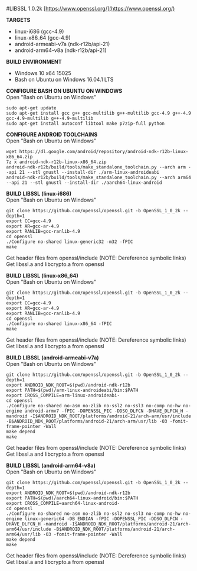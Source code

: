 #LIBSSL 1.0.2k
[https://www.openssl.org/](https://www.openssl.org/)   
  
**TARGETS**   
* linux-i686 (gcc-4.9)   
* linux-x86_64 (gcc-4.9)   
* android-armeabi-v7a (ndk-r12b/api-21)   
* android-arm64-v8a (ndk-r12b/api-21)  
   
**BUILD ENVIRONMENT**  
* Windows 10 x64 15025   
* Bash on Ubuntu on Windows 16.04.1 LTS   

**CONFIGURE BASH ON UBUNTU ON WINDOWS**   
Open "Bash on Ubuntu on Windows"   
```
sudo apt-get update
sudo apt-get install gcc g++ gcc-multilib g++-multilib gcc-4.9 g++-4.9 gcc-4.9-multilib g++-4.9-multilib
sudo apt-get install autoconf libtool make p7zip-full python
```

**CONFIGURE ANDROID TOOLCHAINS**   
Open "Bash on Ubuntu on Windows"   
```
wget https://dl.google.com/android/repository/android-ndk-r12b-linux-x86_64.zip
7z x android-ndk-r12b-linux-x86_64.zip
android-ndk-r12b/build/tools/make_standalone_toolchain.py --arch arm --api 21 --stl gnustl --install-dir ./arm-linux-androideabi
android-ndk-r12b/build/tools/make_standalone_toolchain.py --arch arm64 --api 21 --stl gnustl --install-dir ./aarch64-linux-android
```
  
**BUILD LIBSSL (linux-i686)**   
Open "Bash on Ubuntu on Windows"   
```
git clone https://github.com/openssl/openssl.git -b OpenSSL_1_0_2k --depth=1
export CC=gcc-4.9
export AR=gcc-ar-4.9
export RANLIB=gcc-ranlib-4.9
cd openssl
./Configure no-shared linux-generic32 -m32 -fPIC
make
```
   
Get header files from openssl/include (NOTE: Dereference symbolic links)   
Get libssl.a and libcrypto.a from openssl   

**BUILD LIBSSL (linux-x86_64)**   
Open "Bash on Ubuntu on Windows"   
```
git clone https://github.com/openssl/openssl.git -b OpenSSL_1_0_2k --depth=1
export CC=gcc-4.9
export AR=gcc-ar-4.9
export RANLIB=gcc-ranlib-4.9
cd openssl
./Configure no-shared linux-x86_64 -fPIC
make
```
   
Get header files from openssl/include (NOTE: Dereference symbolic links)   
Get libssl.a and libcrypto.a from openssl   
   
**BUILD LIBSSL (android-armeabi-v7a)**   
Open "Bash on Ubuntu on Windows"   
```
git clone https://github.com/openssl/openssl.git -b OpenSSL_1_0_2k --depth=1
export ANDROID_NDK_ROOT=$(pwd)/android-ndk-r12b
export PATH=$(pwd)/arm-linux-androideabi/bin:$PATH
export CROSS_COMPILE=arm-linux-androideabi-
cd openssl
./Configure no-shared no-asm no-zlib no-ssl2 no-ssl3 no-comp no-hw no-engine android-armv7 -fPIC -DOPENSSL_PIC -DDSO_DLFCN -DHAVE_DLFCN_H -mandroid -I$ANDROID_NDK_ROOT/platforms/android-21/arch-arm/usr/include -B$ANDROID_NDK_ROOT/platforms/android-21/arch-arm/usr/lib -O3 -fomit-frame-pointer -Wall
make depend
make
```
   
Get header files from openssl/include (NOTE: Dereference symbolic links)   
Get libssl.a and libcrypto.a from openssl    
   
**BUILD LIBSSL (android-arm64-v8a)**   
Open "Bash on Ubuntu on Windows"   
```
git clone https://github.com/openssl/openssl.git -b OpenSSL_1_0_2k --depth=1
export ANDROID_NDK_ROOT=$(pwd)/android-ndk-r12b
export PATH=$(pwd)/aarch64-linux-android/bin:$PATH
export CROSS_COMPILE=aarch64-linux-android-
cd openssl
./Configure no-shared no-asm no-zlib no-ssl2 no-ssl3 no-comp no-hw no-engine linux-generic64 -DB_ENDIAN -fPIC -DOPENSSL_PIC -DDSO_DLFCN -DHAVE_DLFCN_H -mandroid -I$ANDROID_NDK_ROOT/platforms/android-21/arch-arm64/usr/include -B$ANDROID_NDK_ROOT/platforms/android-21/arch-arm64/usr/lib -O3 -fomit-frame-pointer -Wall
make depend
make
```
   
Get header files from openssl/include (NOTE: Dereference symbolic links)   
Get libssl.a and libcrypto.a from openssl   
